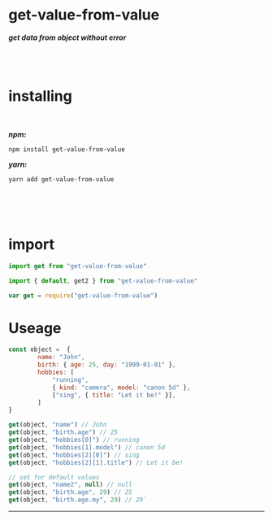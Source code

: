# get-value-from-value
***get data from object without error***               
<br>
<br>
<br>
# installing
<br>

***npm:***
```
npm install get-value-from-value
```
***yarn:***
```
yarn add get-value-from-value
```
<br>
<br>
<br>


# import 
```JavaScript
import get from "get-value-from-value" 

import { default, get2 } from "get-value-from-value" 

var get = require("get-value-from-value")
```

# Useage

```JavaScript
const object =  {
        name: "John",
        birth: { age: 25, day: "1999-01-01" },
        hobbies: [
            "running",
            { kind: "camera", model: "canon 5d" },
            ["sing", { title: "Let it be!" }],
        ]
}
```

```JavaScript
get(object, "name") // John
get(object, "birth.age") // 25
get(object, "hobbies[0]") // running
get(object, "hobbies[1].model") // canon 5d
get(object, "hobbies[2][0]") // sing
get(object, "hobbies[2][1].title") // Let it be!

// set for default values
get(object, "name2", null) // null
get(object, "birth.age", 29) // 25
get(object, "birth.age.my", 29) // 29`
```

***
